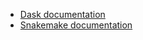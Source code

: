 - [Dask documentation](https://docs.dask.org/en/stable/)
- [Snakemake documentation](https://snakemake.readthedocs.io/en/stable/)